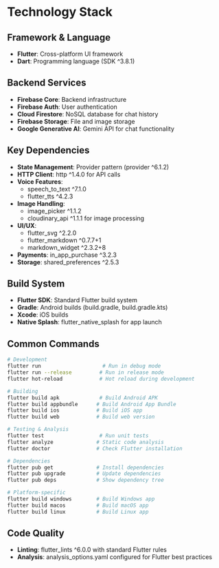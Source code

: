 # Technology Stack

## Framework & Language
- **Flutter**: Cross-platform UI framework
- **Dart**: Programming language (SDK ^3.8.1)

## Backend Services
- **Firebase Core**: Backend infrastructure
- **Firebase Auth**: User authentication
- **Cloud Firestore**: NoSQL database for chat history
- **Firebase Storage**: File and image storage
- **Google Generative AI**: Gemini API for chat functionality

## Key Dependencies
- **State Management**: Provider pattern (provider ^6.1.2)
- **HTTP Client**: http ^1.4.0 for API calls
- **Voice Features**: 
  - speech_to_text ^7.1.0
  - flutter_tts ^4.2.3
- **Image Handling**:
  - image_picker ^1.1.2
  - cloudinary_api ^1.1.1 for image processing
- **UI/UX**:
  - flutter_svg ^2.2.0
  - flutter_markdown ^0.7.7+1
  - markdown_widget ^2.3.2+8
- **Payments**: in_app_purchase ^3.2.3
- **Storage**: shared_preferences ^2.5.3

## Build System
- **Flutter SDK**: Standard Flutter build system
- **Gradle**: Android builds (build.gradle, build.gradle.kts)
- **Xcode**: iOS builds
- **Native Splash**: flutter_native_splash for app launch

## Common Commands
```bash
# Development
flutter run                    # Run in debug mode
flutter run --release         # Run in release mode
flutter hot-reload            # Hot reload during development

# Building
flutter build apk             # Build Android APK
flutter build appbundle      # Build Android App Bundle
flutter build ios            # Build iOS app
flutter build web            # Build web version

# Testing & Analysis
flutter test                  # Run unit tests
flutter analyze              # Static code analysis
flutter doctor               # Check Flutter installation

# Dependencies
flutter pub get              # Install dependencies
flutter pub upgrade          # Update dependencies
flutter pub deps             # Show dependency tree

# Platform-specific
flutter build windows        # Build Windows app
flutter build macos          # Build macOS app
flutter build linux          # Build Linux app
```

## Code Quality
- **Linting**: flutter_lints ^6.0.0 with standard Flutter rules
- **Analysis**: analysis_options.yaml configured for Flutter best practices